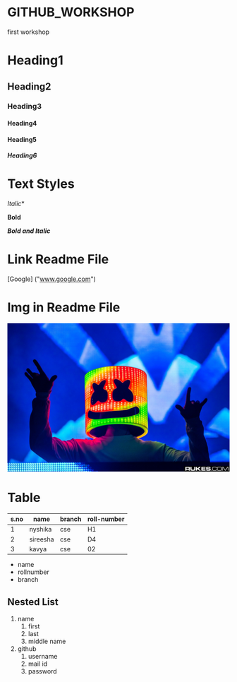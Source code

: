 # GITHUB_WORKSHOP
first workshop


# Heading1
## Heading2
### Heading3
#### Heading4
#### Heading5
##### Heading6


# Text Styles

*Italic**

**Bold**

***Bold and Italic***

# Link Readme File

[Google] ("www.google.com")
# Img in Readme File
![marshmello](marsh.jpg)




# Table
|s.no|name|branch|roll-number|
|----|----|------|-----------|
|1|nyshika |cse|H1|
|2|sireesha|cse|D4|
|3|kavya   |cse|02|



* name
* rollnumber
* branch
## Nested List
1. name
   1. first
   2. last
   3. middle name
2. github
   1. username
   2. mail id
   3. password
